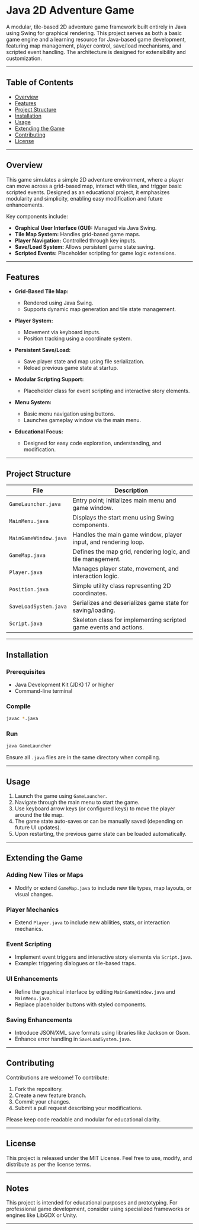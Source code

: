 # Java 2D Adventure Game

A modular, tile-based 2D adventure game framework built entirely in Java using Swing for graphical rendering. This project serves as both a basic game engine and a learning resource for Java-based game development, featuring map management, player control, save/load mechanisms, and scripted event handling. The architecture is designed for extensibility and customization.

---

## Table of Contents

* [Overview](#overview)
* [Features](#features)
* [Project Structure](#project-structure)
* [Installation](#installation)
* [Usage](#usage)
* [Extending the Game](#extending-the-game)
* [Contributing](#contributing)
* [License](#license)

---

## Overview

This game simulates a simple 2D adventure environment, where a player can move across a grid-based map, interact with tiles, and trigger basic scripted events. Designed as an educational project, it emphasizes modularity and simplicity, enabling easy modification and future enhancements.

Key components include:

* **Graphical User Interface (GUI):** Managed via Java Swing.
* **Tile Map System:** Handles grid-based game maps.
* **Player Navigation:** Controlled through key inputs.
* **Save/Load System:** Allows persistent game state saving.
* **Scripted Events:** Placeholder scripting for game logic extensions.

---

## Features

* **Grid-Based Tile Map:**

  * Rendered using Java Swing.
  * Supports dynamic map generation and tile state management.

* **Player System:**

  * Movement via keyboard inputs.
  * Position tracking using a coordinate system.

* **Persistent Save/Load:**

  * Save player state and map using file serialization.
  * Reload previous game state at startup.

* **Modular Scripting Support:**

  * Placeholder class for event scripting and interactive story elements.

* **Menu System:**

  * Basic menu navigation using buttons.
  * Launches gameplay window via the main menu.

* **Educational Focus:**

  * Designed for easy code exploration, understanding, and modification.

---

## Project Structure

| File                  | Description                                                       |
| --------------------- | ----------------------------------------------------------------- |
| `GameLauncher.java`   | Entry point; initializes main menu and game window.               |
| `MainMenu.java`       | Displays the start menu using Swing components.                   |
| `MainGameWindow.java` | Handles the main game window, player input, and rendering loop.   |
| `GameMap.java`        | Defines the map grid, rendering logic, and tile management.       |
| `Player.java`         | Manages player state, movement, and interaction logic.            |
| `Position.java`       | Simple utility class representing 2D coordinates.                 |
| `SaveLoadSystem.java` | Serializes and deserializes game state for saving/loading.        |
| `Script.java`         | Skeleton class for implementing scripted game events and actions. |

---

## Installation

### Prerequisites

* Java Development Kit (JDK) 17 or higher
* Command-line terminal

### Compile

```bash
javac *.java
```

### Run

```bash
java GameLauncher
```

Ensure all `.java` files are in the same directory when compiling.

---

## Usage

1. Launch the game using `GameLauncher`.
2. Navigate through the main menu to start the game.
3. Use keyboard arrow keys (or configured keys) to move the player around the tile map.
4. The game state auto-saves or can be manually saved (depending on future UI updates).
5. Upon restarting, the previous game state can be loaded automatically.

---

## Extending the Game

### Adding New Tiles or Maps

* Modify or extend `GameMap.java` to include new tile types, map layouts, or visual changes.

### Player Mechanics

* Extend `Player.java` to include new abilities, stats, or interaction mechanics.

### Event Scripting

* Implement event triggers and interactive story elements via `Script.java`.
* Example: triggering dialogues or tile-based traps.

### UI Enhancements

* Refine the graphical interface by editing `MainGameWindow.java` and `MainMenu.java`.
* Replace placeholder buttons with styled components.

### Saving Enhancements

* Introduce JSON/XML save formats using libraries like Jackson or Gson.
* Enhance error handling in `SaveLoadSystem.java`.

---

## Contributing

Contributions are welcome! To contribute:

1. Fork the repository.
2. Create a new feature branch.
3. Commit your changes.
4. Submit a pull request describing your modifications.

Please keep code readable and modular for educational clarity.

---

## License

This project is released under the MIT License. Feel free to use, modify, and distribute as per the license terms.

---

## Notes

This project is intended for educational purposes and prototyping. For professional game development, consider using specialized frameworks or engines like LibGDX or Unity.

---

